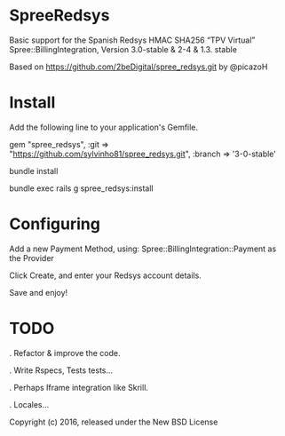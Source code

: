 SpreeRedsys
============

Basic support for the Spanish Redsys HMAC SHA256 “TPV Virtual” Spree::BillingIntegration,
Version 3.0-stable & 2-4 & 1.3. stable

Based on https://github.com/2beDigital/spree_redsys.git by @picazoH



Install
=======

Add the following line to your application's Gemfile.

gem "spree_redsys", :git => "https://github.com/sylvinho81/spree_redsys.git", :branch => '3-0-stable'

bundle install

bundle exec rails g spree_redsys:install


Configuring
===========
Add a new Payment Method, using: Spree::BillingIntegration::Payment as the Provider

Click Create, and enter your Redsys account details.

Save and enjoy!



TODO
====

. Refactor & improve the code.

. Write Rspecs, Tests tests...

. Perhaps Iframe integration like Skrill.

. Locales...

Copyright (c) 2016, released under the New BSD License
